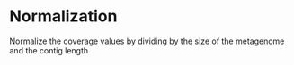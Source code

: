 # Normalization
Normalize the coverage values by dividing by the size of the metagenome and the contig length
